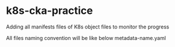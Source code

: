 # k8s-cka-practice
Adding all manifests files of K8s object files to monitor the progress

All files naming convention will be like below
metadata-name.yaml

